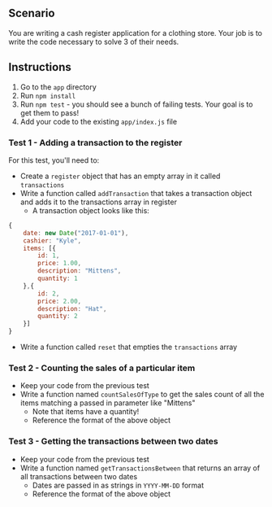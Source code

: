 ## Scenario

You are writing a cash register application for a clothing store. Your job is to write the code necessary to solve 3 of their needs.

## Instructions

1. Go to the `app` directory
1. Run `npm install`
1. Run `npm test` - you should see a bunch of failing tests. Your goal is to get them to pass!
1. Add your code to the existing `app/index.js` file

### Test 1 - Adding a transaction to the register

For this test, you'll need to:

* Create a `register` object that has an empty array in it called `transactions`
* Write a function called `addTransaction` that takes a transaction object and adds it to the transactions array in register
    * A transaction object looks like this:

```js
{
    date: new Date("2017-01-01"),
    cashier: "Kyle",
    items: [{
        id: 1,
        price: 1.00,
        description: "Mittens",
        quantity: 1
    },{
        id: 2,
        price: 2.00,
        description: "Hat",
        quantity: 2
    }]
}
```

* Write a function called `reset` that empties the `transactions` array

### Test 2 - Counting the sales of a particular item

* Keep your code from the previous test
* Write a function named `countSalesOfType` to get the sales count of all the items matching a passed in parameter like "Mittens"
    * Note that items have a quantity!
    * Reference the format of the above object

### Test 3 - Getting the transactions between two dates

* Keep your code from the previous test
* Write a function named `getTransactionsBetween` that returns an array of all transactions between two dates
    * Dates are passed in as strings in `YYYY-MM-DD` format
    * Reference the format of the above object
